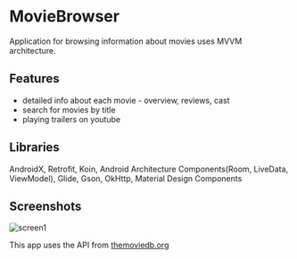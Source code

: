 # MovieBrowser
Application for browsing information about movies uses MVVM architecture.

## Features
*   detailed info about each movie - overview, reviews, cast
*   search for movies by title
*   playing trailers on youtube 

## Libraries 
AndroidX, Retrofit, Koin, Android Architecture Components(Room, LiveData, ViewModel), Glide, Gson, OkHttp, Material Design Components

## Screenshots
![screen1](https://user-images.githubusercontent.com/57751305/104907148-d359ee80-59ae-11eb-98d2-5c4aba1fc207.png)



This app uses the API from [themoviedb.org](https://www.themoviedb.org/)
